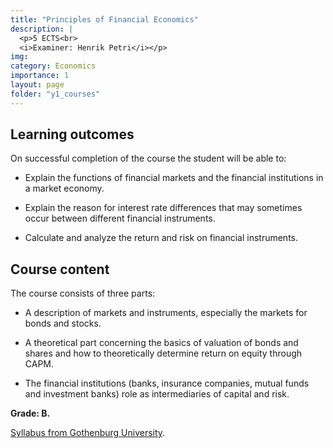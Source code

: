 ```yaml
---
title: "Principles of Financial Economics"
description: |
  <p>5 ECTS<br>
  <i>Examiner: Henrik Petri</i></p>
img:
category: Economics
importance: 1
layout: page
folder: "y1_courses"
---
```


## Learning outcomes

On successful completion of the course the student will be able to:

- Explain the functions of financial markets and the financial institutions in a market
economy.

- Explain the reason for interest rate differences that may sometimes occur between
different financial instruments.

- Calculate and analyze the return and risk on financial instruments.

## Course content

The course consists of three parts:

- A description of markets and instruments, especially the markets for bonds and
stocks.

- A theoretical part concerning the basics of valuation of bonds and shares and how
to theoretically determine return on equity through CAPM.

- The financial institutions (banks, insurance companies, mutual funds and
investment banks) role as intermediaries of capital and risk.

**Grade: B.**

[Syllabus from Gothenburg University](https://kursplaner.gu.se/pdf/kurs/en/NEK106.pdf).
